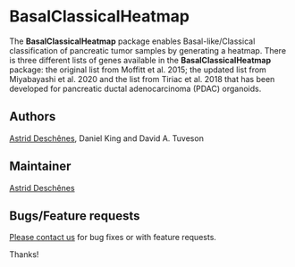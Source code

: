 # BasalClassicalHeatmap

The __BasalClassicalHeatmap__ package enables Basal-like/Classical 
classification of pancreatic tumor 
samples by generating a heatmap. There is three different lists of genes 
available in the __BasalClassicalHeatmap__ package: the original list 
from Moffitt et al. 2015; the 
updated list from Miyabayashi et al. 2020 and the list from 
Tiriac et al. 2018 that has been developed for pancreatic ductal 
adenocarcinoma (PDAC) organoids.

## Authors ##

[Astrid Desch&ecirc;nes](http://ca.linkedin.com/in/astriddeschenes "Astrid Desch&ecirc;nes"),
Daniel King and
David A. Tuveson

## Maintainer

[Astrid Desch&ecirc;nes](https://github.com/adeschen/ "Astrid Desch&ecirc;nes")


## Bugs/Feature requests ##

[Please contact us](https://github.com/adeschen/BasalClassicalHeatmap/issues) for bug fixes or with feature requests. 

Thanks!

